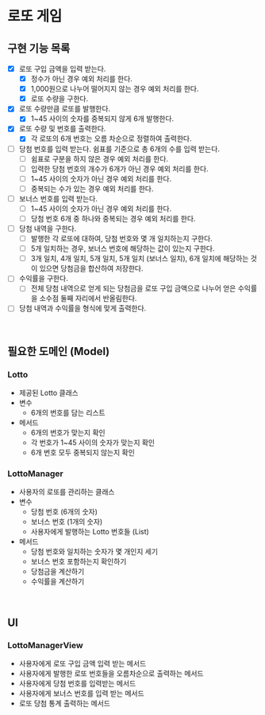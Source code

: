 # 로또 게임

## 구현 기능 목록
- [x] 로또 구입 금액을 입력 받는다.
  - [x] 정수가 아닌 경우 예외 처리를 한다.
  - [x] 1,000원으로 나누어 떨어지지 않는 경우 예외 처리를 한다.
  - [x] 로또 수량을 구한다.
- [x] 로또 수량만큼 로또를 발행한다.
  - [x] 1~45 사이의 숫자를 중복되지 않게 6개 발행한다.
- [x] 로또 수량 및 번호를 출력한다.
  - [x] 각 로또의 6개 번호는 오름 차순으로 정렬하여 출력한다.
- [ ] 당첨 번호를 입력 받는다. 쉼표를 기준으로 총 6개의 수를 입력 받는다. 
  - [ ] 쉼표로 구분을 하지 않은 경우 예외 처리를 한다. 
  - [ ] 입력한 당첨 번호의 개수가 6개가 아닌 경우 예외 처리를 한다. 
  - [ ] 1~45 사이의 숫자가 아닌 경우 예외 처리를 한다.
  - [ ] 중복되는 수가 있는 경우 예외 처리를 한다.
- [ ] 보너스 번호를 입력 받는다.
  - [ ] 1~45 사이의 숫자가 아닌 경우 예외 처리를 한다. 
  - [ ] 당첨 번호 6개 중 하나와 중복되는 경우 예외 처리를 한다.
- [ ] 당첨 내역을 구한다. 
  - [ ] 발행한 각 로또에 대하여, 당첨 번호와 몇 개 일치하는지 구한다. 
  - [ ] 5개 일치하는 경우, 보너스 번호에 해당하는 값이 있는지 구한다. 
  - [ ] 3개 일치, 4개 일치, 5개 일치, 5개 일치 (보너스 일치), 6개 일치에 해당하는 것이 있으면 당첨금을 합산하여 저장한다.
- [ ] 수익률을 구한다. 
  - [ ] 전체 당첨 내역으로 얻게 되는 당첨금을 로또 구입 금액으로 나누어 얻은 수익률을 소수점 둘째 자리에서 반올림한다.
- [ ] 당첨 내역과 수익률을 형식에 맞게 출력한다.

<br>

## 필요한 도메인 (Model)

### Lotto

- 제공된 Lotto 클래스
- 변수
  - 6개의 번호를 담는 리스트
- 메서드
  - 6개의 번호가 맞는지 확인
  - 각 번호가 1~45 사이의 숫자가 맞는지 확인
  - 6개 번호 모두 중복되지 않는지 확인

### LottoManager

- 사용자의 로또를 관리하는 클래스
- 변수
  - 당첨 번호 (6개의 숫자)
  - 보너스 번호 (1개의 숫자)
  - 사용자에게 발행하는 Lotto 번호들 (List<Lotto>)
- 메서드
  - 당첨 번호와 일치하는 숫자가 몇 개인지 세기
  - 보너스 번호 포함하는지 확인하기
  - 당첨금을 계산하기
  - 수익률을 계산하기

<br>

## UI

### LottoManagerView

- 사용자에게 로또 구입 금액 입력 받는 메서드
- 사용자에게 발행한 로또 번호들을 오름차순으로 출력하는 메서드
- 사용자에게 당첨 번호를 입력받는 메서드
- 사용자에게 보너스 번호를 입력 받는 메서드
- 로또 당첨 통계 출력하는 메서드